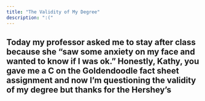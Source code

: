 ```yaml
---
title: "The Validity of My Degree"
description: ":("
---
```


## Today my professor asked me to stay after class because she “saw some anxiety on my face and wanted to know if I was ok.” Honestly, Kathy, you gave me a C on the Goldendoodle fact sheet assignment and now I’m questioning the validity of my degree but thanks for the Hershey’s 
